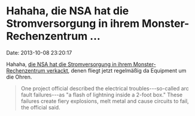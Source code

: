 Hahaha, die NSA hat die Stromversorgung in ihrem Monster-Rechenzentrum \...
===========================================================================

Date: 2013-10-08 23:20:17

Hahaha, [die NSA hat die Stromversorgung in ihrem Monster-Rechenzentrum
verkackt](http://online.wsj.com/article/SB10001424052702304441404579119490744478398.html#printMode),
denen fliegt jetzt regelmäßig da Equipment um die Ohren.

> One project official described the electrical troubles---so-called arc
> fault failures---as \"a flash of lightning inside a 2-foot box.\"
> These failures create fiery explosions, melt metal and cause circuits
> to fail, the official said.
